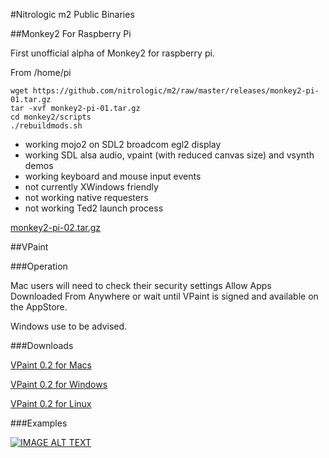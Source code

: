 #Nitrologic m2 Public Binaries

##Monkey2 For Raspberry Pi

First unofficial alpha of Monkey2 for raspberry pi.

From /home/pi

```
wget https://github.com/nitrologic/m2/raw/master/releases/monkey2-pi-01.tar.gz
tar -xvf monkey2-pi-01.tar.gz
cd monkey2/scripts
./rebuildmods.sh
```

- working mojo2 on SDL2 broadcom egl2 display
- working SDL alsa audio, vpaint (with reduced canvas size) and vsynth demos
- working keyboard and mouse input events
- not currently XWindows friendly 
- not working native requesters
- not working Ted2 launch process

[monkey2-pi-02.tar.gz](https://github.com/nitrologic/m2/raw/master/releases/monkey2-pi-02.tar.gz)

##VPaint

###Operation

Mac users will need to check their security settings Allow Apps Downloaded From Anywhere or wait until VPaint is signed and available on the AppStore.

Windows use to be advised.

###Downloads

[VPaint 0.2 for Macs](https://github.com/nitrologic/m2/raw/master/releases/VPaint0.2.app.zip)

[VPaint 0.2 for Windows](https://github.com/nitrologic/m2/raw/master/releases/VPaint0.2.zip)

[VPaint 0.2 for Linux](https://github.com/nitrologic/m2/raw/master/releases/vpaint0.2.tar.gz)

###Examples

[![IMAGE ALT TEXT](http://img.youtube.com/vi/2Y3zh0FOc00/0.jpg)](http://www.youtube.com/watch?v=2Y3zh0FOc00 "Project VPaint ")
